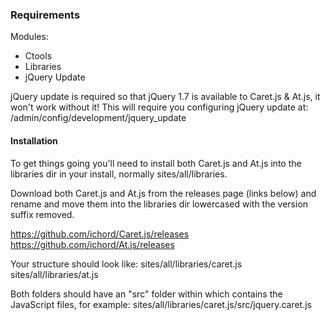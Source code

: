 ### Requirements

Modules:
* Ctools
* Libraries
* jQuery Update

jQuery update is required so that jQuery 1.7 is available to Caret.js & At.js, it won't work without it! This will require you configuring jQuery update at:
/admin/config/development/jquery_update

#### Installation

To get things going you'll need to install both Caret.js and At.js into the libraries dir in your install, normally sites/all/libraries.

Download both Caret.js and At.js from the releases page (links below) and rename and move them into the libraries dir lowercased with the version suffix removed.

https://github.com/ichord/Caret.js/releases
https://github.com/ichord/At.js/releases

Your structure should look like:
sites/all/libraries/caret.js
sites/all/libraries/at.js

Both folders should have an "src" folder within which contains the JavaScript files, for example:
sites/all/libraries/caret.js/src/jquery.caret.js
